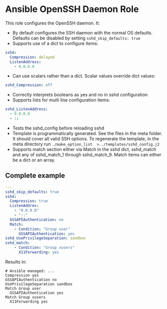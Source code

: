 # Ansible OpenSSH Daemon Role

This role configures the OpenSSH daemon. It:

- By default configures the SSH daemon with the normal OS defaults. Defaults can be disabled by setting `sshd_skip_defaults: true`
- Supports use of a dict to configure items:

```yaml
sshd:
  Compression: delayed
  ListenAddress:
    - 0.0.0.0
```

- Can use scalars rather than a dict. Scalar values override dict values:

```yaml
sshd_Compression: off
```

- Correctly interprets booleans as yes and no in sshd configuration
- Supports lists for multi line configuration items:

```yaml
sshd_ListenAddress:
  - 0.0.0.0
  - ::
```

- Tests the sshd_config before reloading sshd
- Template is programmatically generated. See the files in the meta folder. It should cover all valid SSH options. To regenerate the template, in the meta directory run `./make_option_list  >../templates/sshd_config.j2`
- Supports match section either via Match in the sshd dict, sshd_match and any of sshd_match_1 through sshd_match_9. Match items can either be a dict or an array.

## Complete example

```yaml
---
sshd_skip_defaults: true
sshd:
  Compression: true
  ListenAddres:
    - "0.0.0.0"
    - "::"
  GSSAPIAuthentication: no
  Match:
    - Condition: "Group user"
      GSSAPIAuthentication: yes
sshd_UsePrivilegeSeparation: sandbox
sshd_match:
    - Condition: "Group xusers"
      X11Forwarding: yes
```

Results in:

```
# Ansible managed: ...
Compression yes
GSSAPIAuthentication no
UsePrivilegeSeparation sandbox
Match Group user
  GSSAPIAuthentication yes
Match Group xusers
  X11Forwarding yes
```
